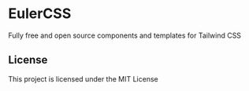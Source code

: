# EulerCSS

Fully free and open source components and templates for Tailwind CSS

## License

This project is licensed under the MIT License